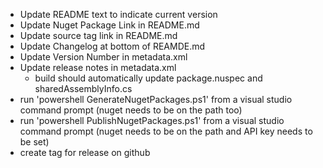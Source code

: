 * Update README text to indicate current version
* Update Nuget Package Link in README.md
* Update source tag link in README.md
* Update Changelog at bottom of REAMDE.md
* Update Version Number in metadata.xml
* Update release notes in metadata.xml
  * build should automatically update package.nuspec and sharedAssemblyInfo.cs
* run 'powershell GenerateNugetPackages.ps1' from a visual studio command prompt (nuget needs to be on the path too)
* run 'powershell PublishNugetPackages.ps1' from a visual studio command prompt (nuget needs to be on the path and API key needs to be set)
* create tag for release on github